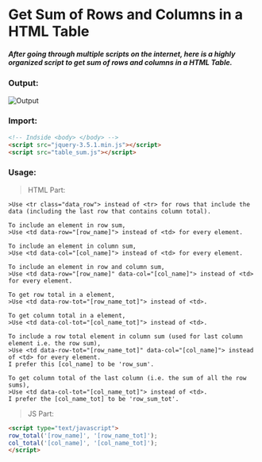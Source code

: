 # Get Sum of Rows and Columns in a HTML Table

##### After going through multiple scripts on the internet, here is a highly organized script to get sum of rows and columns in a HTML Table.

### Output:
<img src="https://github.com/KodingWithKunal/web-dev/blob/master/JQuery_Table_Sum/Result.gif?v=3&s=200" title="" alt="Output">

### Import:
```html
<!-- Indside <body> </body> -->
<script src="jquery-3.5.1.min.js"></script>
<script src="table_sum.js"></script>
```

### Usage:

> HTML Part:

	>Use <tr class="data_row"> instead of <tr> for rows that include the data (including the last row that contains column total).

	To include an element in row sum, 
	>Use <td data-row="[row_name]"> instead of <td> for every element.

	To include an element in column sum, 
	>Use <td data-col="[col_name]"> instead of <td> for every element.

	To include an element in row and column sum, 
	>Use <td data-row="[row_name]" data-col="[col_name]"> instead of <td> for every element.

	To get row total in a element,
	>Use <td data-row-tot="[row_name_tot]"> instead of <td>.

	To get column total in a element,
	>Use <td data-col-tot="[col_name_tot]"> instead of <td>.

	To include a row total element in column sum (used for last column element i.e. the row sum), 
	>Use <td data-row-tot="[row_name_tot]" data-col="[col_name]"> instead of <td> for every element.
	I prefer this [col_name] to be 'row_sum'.

	To get column total of the last column (i.e. the sum of all the row sums),
	>Use <td data-col-tot="[col_name_tot]"> instead of <td>.
	I prefer the [col_name_tot] to be 'row_sum_tot'.


> JS Part:
```html
<script type="text/javascript">
row_total('[row_name]', '[row_name_tot]');
col_total('[col_name]', '[col_name_tot]');
</script>
```
	
	
	